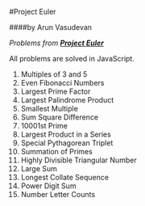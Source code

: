 #Project Euler

####by Arun Vasudevan

_Problems from **[Project Euler](https://projecteuler.net/archives)**_

All problems are solved in JavaScript.

1. Multiples of 3 and 5
2. Even Fibonacci Numbers
3. Largest Prime Factor
4. Largest Palindrome Product
5. Smallest Multiple
6. Sum Square Difference
7. 10001st Prime
8. Largest Product in a Series
9. Special Pythagorean Triplet
10. Summation of Primes
11. Highly Divisible Triangular Number
12. Large Sum
13. Longest Collate Sequence
14. Power Digit Sum
15. Number Letter Counts

